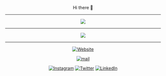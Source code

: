 <p align="center"> Hi there 👋 </p>

----------------------------------
<div>
    <p align="center">
        <a href="https://github-readme-stats.vercel.app/api/top-langs/?username=hsemihaktas&layout=compact&theme=great-gatsby">
            <img align="center" src="https://github-readme-stats.vercel.app/api/top-langs/?username=hsemihaktas&layout=compact&theme=chartreuse-dark" />
        </a>
    </p>
</div>

----------------------------------
<div>
    <p align="center">
        <a href="https://github-readme-stats.vercel.app/api?username=hsemihaktas&show_icons=true&theme=great-gatsby">
            <img align="center" src="https://github-readme-stats.vercel.app/api?username=hsemihaktas&show_icons=true&theme=chartreuse-dark" />
        </a>
    </p>
</div>

----------------------------------
<p align="center">
   <a href="https://hsemihaktas.github.io" target="_blank"><img alt="Website" src="https://img.shields.io/badge/Website-@hsemihaktas-success?style=flat&logo=github"></a>
</p>
<p align="center">
  <a href="mailto:info.hsemihaktas@gmail.com" target="_blank"><img alt="mail" src="https://img.shields.io/badge/Mail-info.hsemihaktas@gmail.com-success?style=flat&logo=gmail"></a>
</p>
<p align="center">
  <a href="https://www.instagram.com/hsemihaktas/" target="_blank"><img alt="Instagram" src="https://img.shields.io/badge/Instagram-hsemihaktas-success?style=flat&logo=instagram"></a>
  <a href="https://twitter.com/hsemihaktas" target="_blank"><img alt="Twitter" src="https://img.shields.io/badge/Twitter-hsemihaktas-success?style=flat&logo=Twitter"></a>
  <a href="https://www.linkedin.com/in/hsemihaktas/" target="_blank"><img alt="LinkedIn" src="https://img.shields.io/badge/LinkedIn-@hsemihaktas-success?style=flat&logo=linkedin"></a>
</p>
